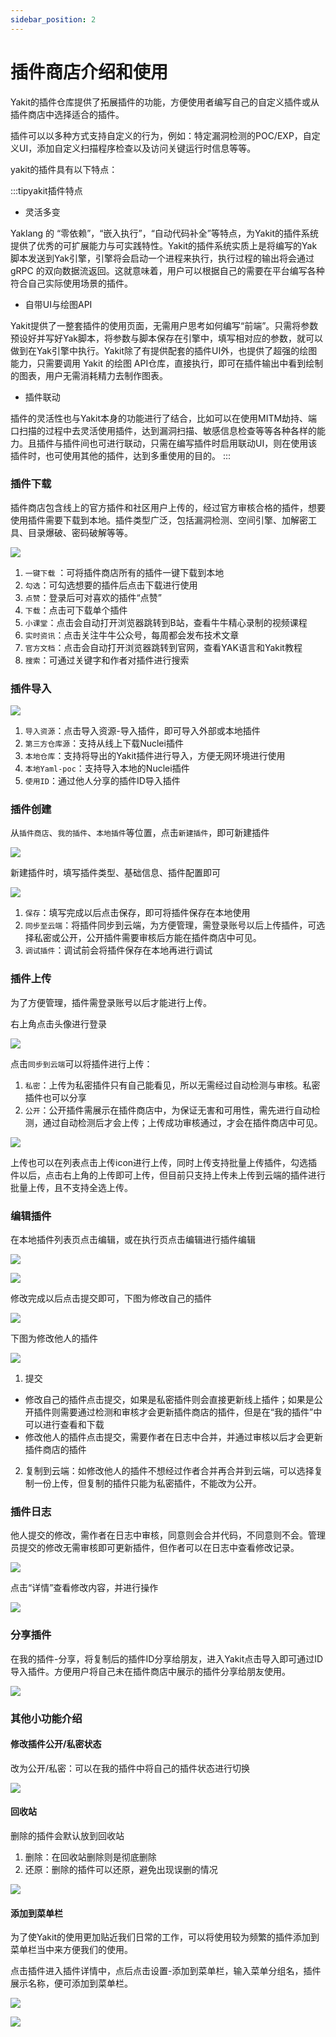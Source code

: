 ```yaml
---
sidebar_position: 2
---
```

# 插件商店介绍和使用 

Yakit的插件仓库提供了拓展插件的功能，方便使用者编写自己的自定义插件或从插件商店中选择适合的插件。

插件可以以多种方式支持自定义的行为，例如：特定漏洞检测的POC/EXP，自定义UI，添加自定义扫描程序检查以及访问关键运行时信息等等。

yakit的插件具有以下特点：

:::tipyakit插件特点

* 灵活多变

Yaklang 的 “零依赖”，“嵌入执行”，“自动代码补全”等特点，为Yakit的插件系统提供了优秀的可扩展能力与可实践特性。Yakit的插件系统实质上是将编写的Yak脚本发送到Yak引擎，引擎将会启动一个进程来执行，执行过程的输出将会通过 gRPC 的双向数据流返回。这就意味着，用户可以根据自己的需要在平台编写各种符合自己实际使用场景的插件。

* 自带UI与绘图API

Yakit提供了一整套插件的使用页面，无需用户思考如何编写“前端”。只需将参数预设好并写好Yak脚本，将参数与脚本保存在引擎中，填写相对应的参数，就可以做到在Yak引擎中执行。Yakit除了有提供配套的插件UI外，也提供了超强的绘图能力，只需要调用 Yakit 的绘图 API仓库，直接执行，即可在插件输出中看到绘制的图表，用户无需消耗精力去制作图表。

* 插件联动

插件的灵活性也与Yakit本身的功能进行了结合，比如可以在使用MITM劫持、端口扫描的过程中去灵活使用插件，达到漏洞扫描、敏感信息检查等等各种各样的能力。且插件与插件间也可进行联动，只需在编写插件时启用联动UI，则在使用该插件时，也可使用其他的插件，达到多重使用的目的。
:::
### 插件下载

插件商店包含线上的官方插件和社区用户上传的，经过官方审核合格的插件，想要使用插件需要下载到本地。插件类型广泛，包括漏洞检测、空间引擎、加解密工具、目录爆破、密码破解等等。

![](/img/products/yakit/Plugin-repository-1.jpg)

1. `一键下载` ：可将插件商店所有的插件一键下载到本地
2. `勾选`：可勾选想要的插件后点击下载进行使用
3. `点赞`：登录后可对喜欢的插件“点赞”
4. `下载`：点击可下载单个插件
5. `小课堂`：点击会自动打开浏览器跳转到B站，查看牛牛精心录制的视频课程
6. `实时资讯`：点击关注牛牛公众号，每周都会发布技术文章
7. `官方文档`：点击会自动打开浏览器跳转到官网，查看YAK语言和Yakit教程
8. `搜索`：可通过关键字和作者对插件进行搜索

### 插件导入

![](/img/products/yakit/Plugin-repository-2.jpg)

1. `导入资源`：点击导入资源-导入插件，即可导入外部或本地插件
2. `第三方仓库源`：支持从线上下载Nuclei插件
3. `本地仓库`：支持将导出的Yakit插件进行导入，方便无网环境进行使用
4. `本地Yaml-poc`：支持导入本地的Nuclei插件
5. `使用ID`：通过他人分享的插件ID导入插件

### 插件创建

从`插件商店`、`我的插件`、`本地插件`等位置，点击`新建插件`，即可新建插件

![](/img/products/yakit/Plugin-repository-4.jpg)

新建插件时，填写插件类型、基础信息、插件配置即可

![](/img/products/yakit/Plugin-repository-5.jpg)

1. `保存`：填写完成以后点击保存，即可将插件保存在本地使用
2. `同步至云端`：将插件同步到云端，为方便管理，需登录账号以后上传插件，可选择私密或公开，公开插件需要审核后方能在插件商店中可见。
3. `调试插件`：调试前会将插件保存在本地再进行调试 

### 插件上传

为了方便管理，插件需登录账号以后才能进行上传。

右上角点击头像进行登录

![](/img/products/yakit/Plugin-repository-3.png)

点击`同步到云端`可以将插件进行上传：

1. `私密`：上传为私密插件只有自己能看见，所以无需经过自动检测与审核。私密插件也可以分享
2. `公开`：公开插件需展示在插件商店中，为保证无害和可用性，需先进行自动检测，通过自动检测后才会上传；上传成功审核通过，才会在插件商店中可见。
   
![](/img/products/yakit/Plugin-repository-6.jpg)

上传也可以在列表点击上传icon进行上传，同时上传支持批量上传插件，勾选插件以后，点击右上角的上传即可上传，但目前只支持上传未上传到云端的插件进行批量上传，且不支持全选上传。

### 编辑插件

在本地插件列表页点击编辑，或在执行页点击编辑进行插件编辑

![](/img/products/yakit/Plugin-repository-7.jpg)

![](/img/products/yakit/Plugin-repository-8.jpg)

修改完成以后点击提交即可，下图为修改自己的插件

![](/img/products/yakit/Plugin-repository-9.jpg)

下图为修改他人的插件

![](/img/products/yakit/Plugin-repository-10.jpg)

1. 提交
* 修改自己的插件点击提交，如果是私密插件则会直接更新线上插件；如果是公开插件则需要通过检测和审核才会更新插件商店的插件，但是在“我的插件”中可以进行查看和下载
* 修改他人的插件点击提交，需要作者在日志中合并，并通过审核以后才会更新插件商店的插件
2. 复制到云端：如修改他人的插件不想经过作者合并再合并到云端，可以选择复制一份上传，但复制的插件只能为私密插件，不能改为公开。

### 插件日志
他人提交的修改，需作者在日志中审核，同意则会合并代码，不同意则不会。管理员提交的修改无需审核即可更新插件，但作者可以在日志中查看修改记录。

![](/img/products/yakit/Plugin-repository-11.jpg)

点击“详情”查看修改内容，并进行操作

![](/img/products/yakit/Plugin-repository-12.jpg)
### 分享插件

在我的插件-分享，将复制后的插件ID分享给朋友，进入Yakit点击导入即可通过ID导入插件。方便用户将自己未在插件商店中展示的插件分享给朋友使用。

![](/img/products/yakit/Plugin-repository-13.jpg)

### 其他小功能介绍

#### 修改插件公开/私密状态

改为公开/私密：可以在我的插件中将自己的插件状态进行切换

![](/img/products/yakit/Plugin-repository-14.jpg)

#### 回收站

删除的插件会默认放到回收站

1. 删除：在回收站删除则是彻底删除
2. 还原：删除的插件可以还原，避免出现误删的情况

![](/img/products/yakit/Plugin-repository-15.jpg)

#### 添加到菜单栏

为了使Yakit的使用更加贴近我们日常的工作，可以将使用较为频繁的插件添加到菜单栏当中来方便我们的使用。

点击插件进入插件详情中，点后点击设置-添加到菜单栏，输入菜单分组名，插件展示名称，便可添加到菜单栏。

![](/img/products/yakit/Plugin-repository-16.jpg)

![](/img/products/yakit/Plugin-repository-17.jpg)


